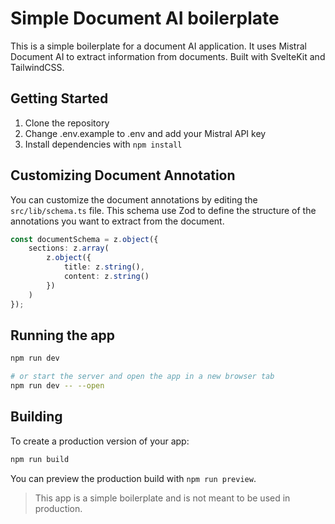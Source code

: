 # Simple Document AI boilerplate

This is a simple boilerplate for a document AI application. It uses Mistral Document AI to extract information from documents.
Built with SvelteKit and TailwindCSS.

## Getting Started

1. Clone the repository
2. Change .env.example to .env and add your Mistral API key
3. Install dependencies with `npm install`

## Customizing Document Annotation

You can customize the document annotations by editing the `src/lib/schema.ts` file.
This schema use Zod to define the structure of the annotations you want to extract from the document.

```ts
const documentSchema = z.object({
	sections: z.array(
		z.object({
			title: z.string(),
			content: z.string()
		})
	)
});
```

## Running the app

```bash
npm run dev

# or start the server and open the app in a new browser tab
npm run dev -- --open
```

## Building

To create a production version of your app:

```bash
npm run build
```

You can preview the production build with `npm run preview`.

> This app is a simple boilerplate and is not meant to be used in production.
